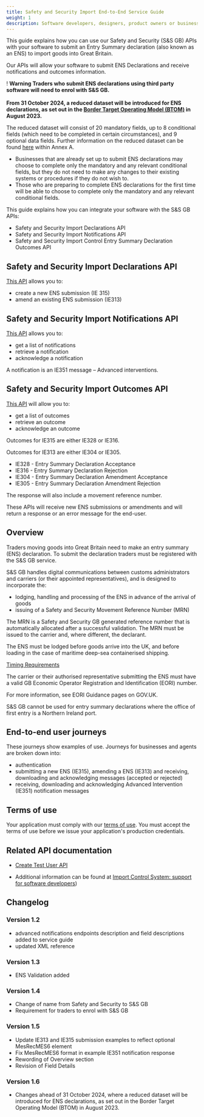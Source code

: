 ```yaml
---
title: Safety and Security Import End-to-End Service Guide
weight: 1
description: Software developers, designers, product owners or business analysts.
---
```


This guide explains how you can use our Safety and Security (S&S GB) APIs with your software to submit an Entry Summary declaration (also known as an ENS) to import goods into Great Britain.

Our APIs will allow your software to submit ENS Declarations and receive notifications and outcomes information.

<div class="govuk-warning-text">
  <span class="govuk-warning-text__icon" aria-hidden="true">!</span>
  <strong class="govuk-warning-text__text">
    <span class="govuk-warning-text__assistive">Warning</span>
    Traders who submit ENS declarations using third party software will need to enrol with S&S GB.<br><br>
    From 31 October 2024, a reduced dataset will be introduced for ENS declarations, as set out in the <a href="https://www.gov.uk/government/publications/the-border-target-operating-model-august-2023">Border Target Operating Model (BTOM)</a> in August 2023. 
  </strong>
</div>

The reduced dataset will consist of 20 mandatory fields, up to 8 conditional fields (which need to be completed in certain circumstances), and 9 optional data fields. Further information on the reduced dataset can be found [here](https://assets.publishing.service.gov.uk/media/64f6e2629ee0f2000db7be8e/Final_Border_Target_Operating_Model.pdf) within Annex A.

* Businesses that are already set up to submit ENS declarations may choose to complete only the mandatory and any relevant conditional fields, but they do not need to make any changes to their existing systems or procedures if they do not wish to.
* Those who are preparing to complete ENS declarations for the first time will be able to choose to complete only the mandatory and any relevant conditional fields.

This guide explains how you can integrate your software with the S&S GB APIs:

* Safety and Security Import Declarations API
* Safety and Security Import Notifications API
* Safety and Security Import Control Entry Summary Declaration Outcomes API

## Safety and Security Import Declarations API
<a href="https://developer.service.hmrc.gov.uk/api-documentation/docs/api/service/import-control-entry-declaration-store/1.0">This API</a> allows you to:

* create a new ENS submission (IE 315)
* amend an existing ENS submission (IE313)

## Safety and Security Import Notifications API
<a href="https://developer.service.hmrc.gov.uk/api-documentation/docs/api/service/import-control-entry-declaration-intervention/1.0">This API</a> allows you to:

* get a list of notifications
* retrieve a notification
* acknowledge a notification

A notification is an IE351 message – Advanced interventions.

## Safety and Security Import Outcomes API
<a href="https://developer.service.hmrc.gov.uk/api-documentation/docs/api/service/import-control-entry-declaration-outcome/1.0">This API</a> will allow you to:

* get a list of outcomes
* retrieve an outcome
* acknowledge an outcome

Outcomes for IE315 are either IE328 or IE316.

Outcomes for IE313 are either IE304 or IE305.

* IE328 - Entry Summary Declaration Acceptance
* IE316 - Entry Summary Declaration Rejection
* IE304 - Entry Summary Declaration Amendment Acceptance
* IE305 - Entry Summary Declaration Amendment Rejection

The response will also include a movement reference number.

These APIs will receive new ENS submissions or amendments and will return a response or an error message for the end-user.

## Overview
Traders moving goods into Great Britain need to make an entry summary (ENS) declaration. To submit the declaration traders must be registered with the S&S GB service.

S&S GB handles digital communications between customs administrators and carriers (or their appointed representatives), and is designed to incorporate the:

* lodging, handling and processing of the ENS in advance of the arrival of goods
* issuing of a Safety and Security Movement Reference Number (MRN)

The MRN is a Safety and Security GB generated reference number that is automatically allocated after a successful validation. The MRN must be issued to the carrier and, where different, the declarant.

The ENS must be lodged before goods arrive into the UK, and before loading in the case of maritime deep-sea containerised shipping.

[Timing Requirements](https://www.gov.uk/guidance/making-an-entry-summary-declaration#when-to-submit)

The carrier or their authorised representative submitting the ENS must have a valid GB Economic Operator Registration and Identification (EORI) number.

For more information, see EORI Guidance pages on GOV.UK.

S&S GB cannot be used for entry summary declarations where the office of first entry is a Northern Ireland port.

## End-to-end user journeys

These journeys show examples of use. Journeys for businesses and agents are broken down into:

* authentication
* submitting a new ENS (IE315), amending a ENS (IE313) and receiving, downloading and acknowledging messages (accepted or rejected)
* receiving, downloading and acknowledging Advanced Intervention (IE351) notification messages

## Terms of use

Your application must comply with our [terms of use](https://developer.service.hmrc.gov.uk/api-documentation/docs/terms-of-use). You must accept the terms of use before we issue your application's production credentials.

## Related API documentation
<!--- Section owner: MTD Programme --->

* [Create Test User API](https://developer.service.hmrc.gov.uk/api-documentation/docs/api/service/api-platform-test-user/1.0)

* Additional information can be found at
  [Import Control System: support for software developers](https://www.gov.uk/government/collections/import-control-system-support-for-software-developers))

<!-- add the change log here -->
## Changelog

### Version 1.2

* advanced notifications endpoints description and field descriptions added to service guide
* updated XML reference

### Version 1.3

* ENS Validation added

### Version 1.4
* Change of name from Safety and Security to S&S GB
* Requirement for traders to enrol with S&S GB

### Version 1.5
* Update IE313 and IE315 submission examples to reflect optional MesRecMES6 element
* Fix MesRecMES6 format in example IE351 notification response
* Rewording of Overview section
* Revision of Field Details

### Version 1.6
* Changes ahead of 31 October 2024, where a reduced dataset will be introduced for ENS declarations, as set out in the Border Target Operating Model (BTOM) in August 2023.
